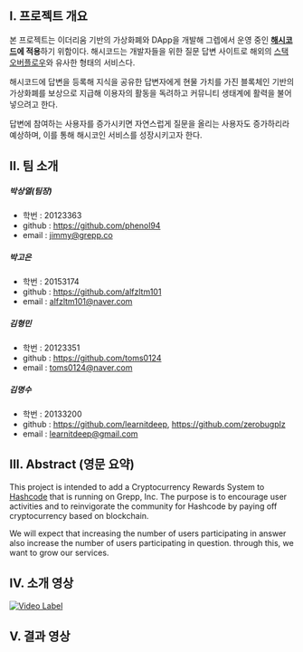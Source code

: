 ## I. 프로젝트 개요

   본 프로젝트는 이더리움 기반의 가상화폐와 DApp을 개발해 그렙에서 운영 중인 **[해시코드](http://hashcode.co.kr/)에 적용**하기 위함이다. 해시코드는 개발자들을 위한 질문 답변 사이트로 해외의 [스택오버플로우](https://stackoverflow.com/)와 유사한 형태의 서비스다.

   해시코드에 답변을 등록해 지식을 공유한 답변자에게 현물 가치를 가진 블록체인 기반의 가상화폐를 보상으로 지급해 이용자의 활동을 독려하고 커뮤니티 생태계에 활력을 불어넣으려고 한다.

   답변에 참여하는 사용자를 증가시키면 자연스럽게 질문을 올리는 사용자도 증가하리라 예상하며, 이를 통해 해시코인 서비스를 성장시키고자 한다.

## II. 팀 소개

##### 박상열(팀장)

- 학번 : 20123363
- github : https://github.com/phenol94
- email : jimmy@grepp.co

##### 박고은

- 학번 : 20153174
- github : https://github.com/alfzltm101
- email : alfzltm101@naver.com

##### 김형민

- 학번 : 20123351
- github : https://github.com/toms0124
- email : toms0124@naver.com

##### 김명수

- 학번 : 20133200
- github : https://github.com/learnitdeep, https://github.com/zerobugplz
- email : learnitdeep@gmail.com

## III. Abstract (영문 요약)

  This project is intended to add a Cryptocurrency Rewards System to [Hashcode](http://hashcode.co.kr/) that is running on Grepp, Inc. The purpose is to encourage user activities and to reinvigorate the community for Hashcode by paying off cryptocurrency based on blockchain.

  We will expect that increasing the number of users participating in answer also increase the number of users participating in question. through this,  we want to grow our services.

## IV. 소개 영상

[![Video Label](http://img.youtube.com/vi/n3-OE7fEXB8/0.jpg)](https://youtu.be/n3-OE7fEXB8?t=0s) 

## V.  결과 영상


